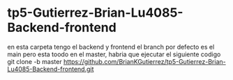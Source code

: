 # tp5-Gutierrez-Brian-Lu4085-Backend-frontend
en esta carpeta tengo el backend y frontend 
el branch por defecto es el main pero esta toodo en el master, habria que ejecutar el siguiente codigo
git clone -b master https://github.com/BrianKGutierrez/tp5-Gutierrez-Brian-Lu4085-Backend-frontend.git
